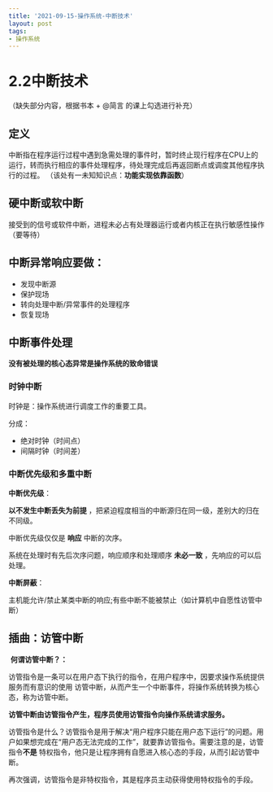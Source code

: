 ```yaml
---
title: '2021-09-15-操作系统-中断技术'
layout: post
tags: 
- 操作系统
---
```


# 2.2中断技术 

（缺失部分内容，根据书本 + @简言 的课上勾选进行补充）
## 定义
中断指在程序运行过程中遇到急需处理的事件时，暂时终止现行程序在CPU上的运行，转而执行相应的事件处理程序，待处理完成后再返回断点或调度其他程序执行的过程。
（该处有一未知知识点：**功能实现依靠函数**）
## 硬中断或软中断
接受到的信号或软件中断，进程未必占有处理器运行或者内核正在执行敏感性操作（要等待）
## 中断异常响应要做：
+ 发现中断源
+ 保护现场
+ 转向处理中断/异常事件的处理程序
+ 恢复现场
## 中断事件处理
**没有被处理的核心态异常是操作系统的致命错误**
### 时钟中断
时钟是：操作系统进行调度工作的重要工具。

分成：
+ 绝对时钟（时间点）
+ 间隔时钟（时间差）
### 中断优先级和多重中断
**中断优先级**：

**以不发生中断丢失为前提** ，把紧迫程度相当的中断源归在同一级，差别大的归在不同级。


中断优先级仅仅是 **响应** 中断的次序。

系统在处理时有先后次序问题，响应顺序和处理顺序 **未必一致** ，先响应的可以后处理。

**中断屏蔽**：

主机能允许/禁止某类中断的响应;有些中断不能被禁止（如计算机中自愿性访管中断）

## 插曲：访管中断

​	**何谓访管中断？：**

​	访管指令是一条可以在用户态下执行的指令，在用户程序中，因要求操作系统提供服务而有意识的使用	访管中断，从而产生一个中断事件，将操作系统转换为核心态，称为访管中断。

​	**访管中断由访管指令产生，程序员使用访管指令向操作系统请求服务。**

​    访管指令是什么？访管指令是用于解决“用户程序只能在用户态下运行”的问题。用户如果想完成在“用户态无法完成的工作”，就要靠访管指令。需要注意的是，访管指令**不是** 特权指令，他只是让程序拥有自愿进入核心态的手段，从而引起访管中断。

再次强调，访管指令是非特权指令，其是程序员主动获得使用特权指令的手段。

